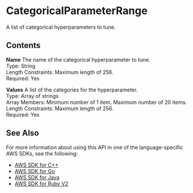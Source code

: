 # CategoricalParameterRange<a name="API_CategoricalParameterRange"></a>

A list of categorical hyperparameters to tune\.

## Contents<a name="API_CategoricalParameterRange_Contents"></a>

 **Name**   <a name="SageMaker-Type-CategoricalParameterRange-Name"></a>
The name of the categorical hyperparameter to tune\.  
Type: String  
Length Constraints: Maximum length of 256\.  
Required: Yes

 **Values**   <a name="SageMaker-Type-CategoricalParameterRange-Values"></a>
A list of the categories for the hyperparameter\.  
Type: Array of strings  
Array Members: Minimum number of 1 item\. Maximum number of 20 items\.  
Length Constraints: Maximum length of 256\.  
Required: Yes

## See Also<a name="API_CategoricalParameterRange_SeeAlso"></a>

For more information about using this API in one of the language\-specific AWS SDKs, see the following:
+  [AWS SDK for C\+\+](https://docs.aws.amazon.com/goto/SdkForCpp/sagemaker-2017-07-24/CategoricalParameterRange) 
+  [AWS SDK for Go](https://docs.aws.amazon.com/goto/SdkForGoV1/sagemaker-2017-07-24/CategoricalParameterRange) 
+  [AWS SDK for Java](https://docs.aws.amazon.com/goto/SdkForJava/sagemaker-2017-07-24/CategoricalParameterRange) 
+  [AWS SDK for Ruby V2](https://docs.aws.amazon.com/goto/SdkForRubyV2/sagemaker-2017-07-24/CategoricalParameterRange) 